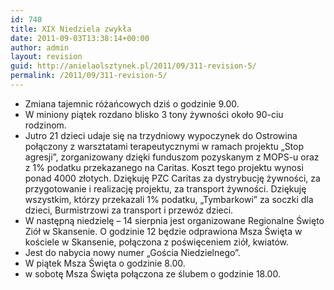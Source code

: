 ```yaml
---
id: 740
title: XIX Niedziela zwykła
date: 2011-09-03T13:38:14+00:00
author: admin
layout: revision
guid: http://anielaolsztynek.pl/2011/09/311-revision-5/
permalink: /2011/09/311-revision-5/
---
```

  * Zmiana tajemnic różańcowych dziś o godzinie 9.00.
  * W miniony piątek rozdano blisko 3 tony żywności około 90-ciu rodzinom.
  * Jutro 21 dzieci udaje się na trzydniowy wypoczynek do Ostrowina połączony z warsztatami terapeutycznymi w ramach projektu &#8222;Stop agresji&#8221;, zorganizowany dzięki funduszom pozyskanym z MOPS-u oraz z 1% podatku przekazanego na Caritas. Koszt tego projektu wynosi ponad 4000 złotych. Dziękuję PZC Caritas za dystrybucję żywności, za przygotowanie i realizację projektu, za transport żywności. Dziękuję wszystkim, którzy przekazali 1% podatku, &#8222;Tymbarkowi&#8221; za soczki dla dzieci, Burmistrzowi za transport i przewóz dzieci.
  * W następną niedzielę &#8211; 14 sierpnia jest organizowane Regionalne Święto Ziół w Skansenie. O godzinie 12 będzie odprawiona Msza Święta w kościele w Skansenie, połączona z poświęceniem ziół, kwiatów.
  * Jest do nabycia nowy numer &#8222;Gościa Niedzielnego&#8221;.
  * W piątek Msza Święta o godzinie 8.00.
  * w sobotę Msza Święta połączona ze ślubem o godzinie 18.00.